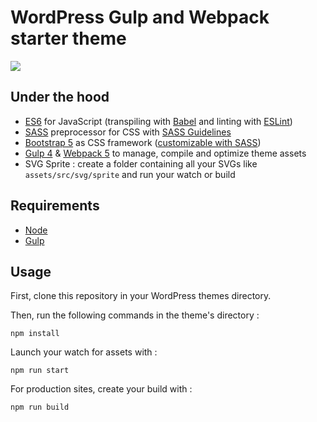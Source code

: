 # WordPress Gulp and Webpack starter theme

![](screenshot.png)

## Under the hood

- [ES6](https://github.com/lukehoban/es6features#readme) for JavaScript (transpiling with [Babel](https://babeljs.io/) and linting with [ESLint](https://eslint.org/))
- [SASS](http://sass-lang.com/) preprocessor for CSS with [SASS Guidelines](https://sass-guidelin.es/#the-7-1-pattern)
- [Bootstrap 5](https://getbootstrap.com/docs/5.0/getting-started/introduction/) as CSS framework ([customizable with SASS](https://getbootstrap.com/docs/5.0/customize/sass/))
- [Gulp 4](https://gulpjs.com/) & [Webpack 5](https://webpack.js.org/) to manage, compile and optimize theme assets
- SVG Sprite : create a folder containing all your SVGs like `assets/src/svg/sprite` and run your watch or build

## Requirements

* [Node](https://nodejs.org/)
* [Gulp](https://gulpjs.com/docs/en/getting-started/quick-start)

## Usage

First, clone this repository in your WordPress themes directory.

Then, run the following commands in the theme's directory :

	npm install

Launch your watch for assets with :

	npm run start

For production sites, create your build with :

	npm run build
